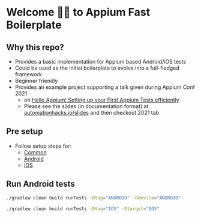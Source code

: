 # Welcome 👋🏻 to Appium Fast Boilerplate

## Why this repo?

- Provides a basic implementation for Appium based Android/iOS tests
- Could be used as the initial boilerplate to evolve into a full-fledged framework
- Beginner friendly
- Provides an example project supporting a talk given during Appium Conf 2021
  - on [Hello Appium! Setting up your First Appium Tests efficiently](https://confengine.com/conferences/appium-conf-2021/proposal/15501/hello-appium-setting-up-your-first-appium-tests-efficiently)
  - Please see the slides (in documentation format)
    at [automationhacks.io/slides](https://automationhacks.io/slides/2021/appium-conf/hello-appium-writing-your-first-tests/00-welcome/)
    and then checkout 2021 tab

## Pre setup

- Follow setup steps for:
  - [Common](https://automationhacks.io/slides/2021/appium-conf/hello-appium-writing-your-first-tests/04-common-libraries/)
  - [Android](https://automationhacks.io/slides/2021/appium-conf/hello-appium-writing-your-first-tests/05-setup-for-android/)
  - [iOS](https://automationhacks.io/slides/2021/appium-conf/hello-appium-writing-your-first-tests/09-setup-for-ios/)

## Run Android tests

```zsh
./gradlew clean build runTests -Dtag="ANDROID" -Ddevice="ANDROID"
```

```zsh
./gradlew clean build runTests -Dtag="IOS" -Dtarget="IOS"
```

